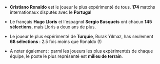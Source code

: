 - **Cristiano Ronaldo** est le joueur le plus expérimenté de tous. **174** matchs internationaux disputés avec le **Portugal**

- Le français **Hugo Lloris** et l'espagnol **Sergio Busquets**  ont chacun **145 sélections**, mais Lloris a deux ans de plus.

- Le joueur le plus expérimenté de **Turquie**, Burak Yılmaz, has seulement **68 sélections** : 2.5 fois moins que Ronaldo (!)

- A noter également : parmi les joueurs les plus expérimentés de chaque équipe, le poste le plus représenté est **milieu de terrain**.